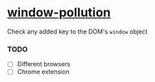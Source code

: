 [window-pollution](https://dirkarnez.github.io/window-pollution/)
=================================================================
Check any added key to the DOM's `window` object

### TODO
- [ ] Different browsers
- [ ] Chrome extension
